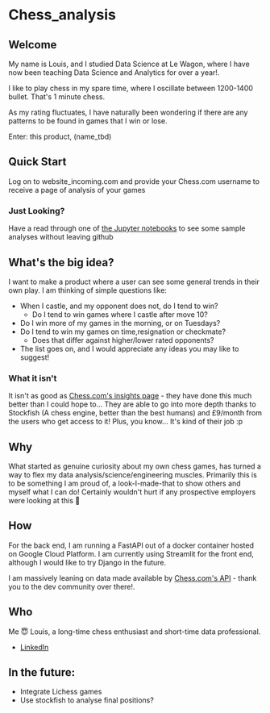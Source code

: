 # Chess_analysis

## Welcome
My name is Louis, and I studied Data Science at Le Wagon, where I have now been teaching Data Science and Analytics for over a year!.

I like to play chess in my spare time, where I oscillate between 1200-1400 bullet. That's 1 minute chess.

As my rating fluctuates, I have naturally been wondering if there are any patterns to be found in games that I win or lose.

Enter: this product, (name_tbd)

## Quick Start
Log on to website_incoming.com and provide your Chess.com username to receive a page of analysis of your games
### Just Looking?
Have a read through one of [the Jupyter notebooks](https://github.com/JammyNinja/Chess_analysis/tree/main/explore/notebooks) to see some sample analyses without leaving github

## What's the big idea?
I want to make a product where a user can see some general trends in their own play.
I am thinking of simple questions like:
- When I castle, and my opponent does not, do I tend to win?
  - Do I tend to win games where I castle after move 10?
- Do I win more of my games in the morning, or on Tuesdays?
- Do I tend to win my games on time,resignation or checkmate?
  - Does that differ against higher/lower rated opponents?
- The list goes on, and I would appreciate any ideas you may like to suggest!

### What it isn't
It isn't as good as [Chess.com's insights page](https://www.chess.com/insights) - they have done this much better than I could hope to...
They are able to go into more depth thanks to Stockfish (A chess engine, better than the best humans) and £9/month from the users who get access to it!
Plus, you know... It's kind of their job :p

## Why
What started as genuine curiosity about my own chess games, has turned a way to flex my data analysis/science/engineering muscles.
Primarily this is to be something I am proud of, a look-I-made-that to show others and myself what I can do!
Certainly wouldn't hurt if any prospective employers were looking at this 👀

## How
For the back end, I am running a FastAPI out of a docker container hosted on Google Cloud Platform.
I am currently using Streamlit for the front end, although I would like to try Django in the future.

I am massively leaning on data made available by [Chess.com's API](https://www.chess.com/news/view/published-data-api) - thank you to the dev community over there!.

## Who
Me 😇 Louis, a long-time chess enthusiast and short-time data professional.
- [LinkedIn](https://www.linkedin.com/in/louis-auger-data-london/)

## In the future:
- Integrate Lichess games
- Use stockfish to analyse final positions?
